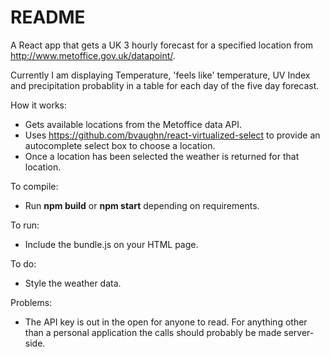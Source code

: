 # README

A React app that gets a UK 3 hourly forecast for a specified location from http://www.metoffice.gov.uk/datapoint/.

Currently I am displaying Temperature, 'feels like' temperature, UV Index and precipitation probablity in a table for each day of the five day forecast. 

How it works:
- Gets available locations from the Metoffice data API.
- Uses https://github.com/bvaughn/react-virtualized-select to provide an autocomplete select box to choose a location.
- Once a location has been selected the weather is returned for that location.

To compile:
- Run **npm build** or **npm start** depending on requirements.

To run:
- Include the bundle.js on your HTML page.

To do:
- Style the weather data. 

Problems:
- The API key is out in the open for anyone to read. For anything other than a personal application the calls should probably be made server-side.